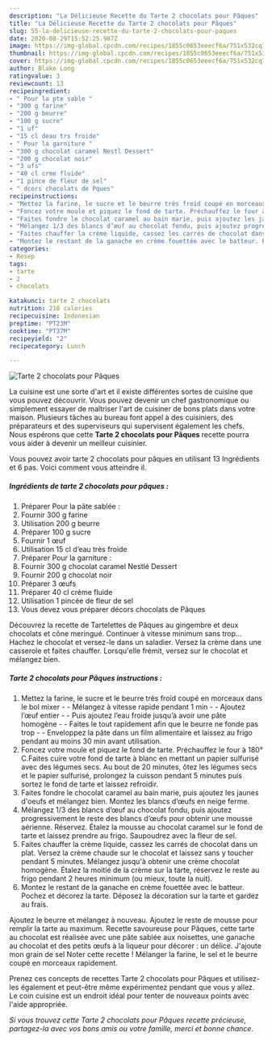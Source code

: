 ```yaml
---
description: "La Délicieuse Recette du Tarte 2 chocolats pour Pâques"
title: "La Délicieuse Recette du Tarte 2 chocolats pour Pâques"
slug: 55-la-delicieuse-recette-du-tarte-2-chocolats-pour-paques
date: 2020-08-29T15:52:25.987Z
image: https://img-global.cpcdn.com/recipes/1855c0653eeecf6a/751x532cq70/tarte-2-chocolats-pour-paques-photo-principale-de-la-recette.jpg
thumbnail: https://img-global.cpcdn.com/recipes/1855c0653eeecf6a/751x532cq70/tarte-2-chocolats-pour-paques-photo-principale-de-la-recette.jpg
cover: https://img-global.cpcdn.com/recipes/1855c0653eeecf6a/751x532cq70/tarte-2-chocolats-pour-paques-photo-principale-de-la-recette.jpg
author: Blake Long
ratingvalue: 3
reviewcount: 13
recipeingredient:
- " Pour la pte sable "
- "300 g farine"
- "200 g beurre"
- "100 g sucre"
- "1 uf"
- "15 cl deau trs froide"
- " Pour la garniture "
- "300 g chocolat caramel Nestl Dessert"
- "200 g chocolat noir"
- "3 ufs"
- "40 cl crme fluide"
- "1 pince de fleur de sel"
- " dcors chocolats de Pques"
recipeinstructions:
- "Mettez la farine, le sucre et le beurre très froid coupé en morceaux dans le bol mixer  Mélangez à vitesse rapide pendant 1 min  Ajoutez l’œuf entier  Puis ajoutez l’eau froide jusqu’à avoir une pâte homogène  Faites le tout rapidement afin que le beurre ne fonde pas trop  Enveloppez la pâte dans un film alimentaire et laissez au frigo pendant au moins 30 min avant utilisation."
- "Foncez votre moule et piquez le fond de tarte. Préchauffez le four à 180° C.Faites cuire votre fond de tarte à blanc en mettant un papier sulfurisé avec des légumes secs. Au bout de 20 minutes, ôtez les légumes secs et le papier sulfurisé, prolongez la cuisson pendant 5 minutes puis sortez le fond de tarte et laissez refroidir."
- "Faites fondre le chocolat caramel au bain marie, puis ajoutez les jaunes d&#39;oeufs et mélangez bien. Montez les blancs d’œufs en neige ferme."
- "Mélangez 1/3 des blancs d’œuf au chocolat fondu, puis ajoutez progressivement le reste des blancs d’œufs pour obtenir une mousse aérienne. Réservez. Étalez la mousse au chocolat caramel sur le fond de tarte et laissez prendre au frigo. Saupoudrez avec la fleur de sel."
- "Faites chauffer la crème liquide, cassez les carrés de chocolat dans un plat. Versez la crème chaude sur le chocolat et laissez sans y toucher pendant 5 minutes. Mélangez jusqu&#39;à obtenir une crème chocolat homogène. Étalez la moitié de la crème sur la tarte, réservez le reste au frigo pendant 2 heures minimum (ou mieux, toute la nuit)."
- "Montez le restant de la ganache en crème fouettée avec le batteur. Pochez et décorez la tarte. Déposez la décoration sur la tarte et gardez au frais."
categories:
- Resep
tags:
- tarte
- 2
- chocolats

katakunci: tarte 2 chocolats 
nutrition: 218 calories
recipecuisine: Indonesian
preptime: "PT23M"
cooktime: "PT37M"
recipeyield: "2"
recipecategory: Lunch

---
```



![Tarte 2 chocolats pour Pâques](https://img-global.cpcdn.com/recipes/1855c0653eeecf6a/751x532cq70/tarte-2-chocolats-pour-paques-photo-principale-de-la-recette.jpg)

La cuisine est une sorte d'art et il existe différentes sortes de cuisine que vous pouvez découvrir. Vous pouvez devenir un chef gastronomique ou simplement essayer de maîtriser l'art de cuisiner de bons plats dans votre maison. Plusieurs tâches au bureau font appel à des cuisiniers, des préparateurs et des superviseurs qui supervisent également les chefs. Nous espérons que cette <strong> Tarte 2 chocolats pour Pâques </strong> recette pourra vous aider à devenir un meilleur cuisinier.

<!--inarticleads1-->

Vous pouvez avoir tarte 2 chocolats pour pâques en utilisant 13 Ingrédients et 6 pas. Voici comment vous atteindre il.

##### Ingrédients de tarte 2 chocolats pour pâques :

1. Préparer  Pour la pâte sablée :
1. Fournir 300 g farine
1. Utilisation 200 g beurre
1. Préparer 100 g sucre
1. Fournir 1 œuf
1. Utilisation 15 cl d’eau très froide
1. Préparer  Pour la garniture :
1. Fournir 300 g chocolat caramel Nestlé Dessert
1. Fournir 200 g chocolat noir
1. Préparer 3 œufs
1. Préparer 40 cl crème fluide
1. Utilisation 1 pincée de fleur de sel
1. Vous devez vous préparer  décors chocolats de Pâques


Découvrez la recette de Tartelettes de Pâques au gingembre et deux chocolats et cône meringué. Continuer à vitesse minimum sans trop… Hachez le chocolat et versez-le dans un saladier. Versez la crème dans une casserole et faites chauffer. Lorsqu&#39;elle frémit, versez sur le chocolat et mélangez bien. 

<!--inarticleads2-->

##### Tarte 2 chocolats pour Pâques instructions :

1. Mettez la farine, le sucre et le beurre très froid coupé en morceaux dans le bol mixer -  - Mélangez à vitesse rapide pendant 1 min -  - Ajoutez l’œuf entier -  - Puis ajoutez l’eau froide jusqu’à avoir une pâte homogène -  - Faites le tout rapidement afin que le beurre ne fonde pas trop -  - Enveloppez la pâte dans un film alimentaire et laissez au frigo pendant au moins 30 min avant utilisation.
1. Foncez votre moule et piquez le fond de tarte. Préchauffez le four à 180° C.Faites cuire votre fond de tarte à blanc en mettant un papier sulfurisé avec des légumes secs. Au bout de 20 minutes, ôtez les légumes secs et le papier sulfurisé, prolongez la cuisson pendant 5 minutes puis sortez le fond de tarte et laissez refroidir.
1. Faites fondre le chocolat caramel au bain marie, puis ajoutez les jaunes d&#39;oeufs et mélangez bien. Montez les blancs d’œufs en neige ferme.
1. Mélangez 1/3 des blancs d’œuf au chocolat fondu, puis ajoutez progressivement le reste des blancs d’œufs pour obtenir une mousse aérienne. Réservez. Étalez la mousse au chocolat caramel sur le fond de tarte et laissez prendre au frigo. Saupoudrez avec la fleur de sel.
1. Faites chauffer la crème liquide, cassez les carrés de chocolat dans un plat. Versez la crème chaude sur le chocolat et laissez sans y toucher pendant 5 minutes. Mélangez jusqu&#39;à obtenir une crème chocolat homogène. Étalez la moitié de la crème sur la tarte, réservez le reste au frigo pendant 2 heures minimum (ou mieux, toute la nuit).
1. Montez le restant de la ganache en crème fouettée avec le batteur. Pochez et décorez la tarte. Déposez la décoration sur la tarte et gardez au frais.


Ajoutez le beurre et mélangez à nouveau. Ajoutez le reste de mousse pour remplir la tarte au maximum. Recette savoureuse pour Pâques, cette tarte au chocolat est réalisée avec une pâte sablée aux noisettes, une ganache au chocolat et des petits œufs à la liqueur pour décorer : un délice. J&#39;ajoute mon grain de sel Noter cette recette ! Mélanger la farine, le sel et le beurre coupé en morceaux rapidement. 

<!--inarticleads1-->

<p>
Prenez ces concepts de recettes Tarte 2 chocolats pour Pâques et utilisez-les également et peut-être même expérimentez pendant que vous y allez. Le coin cuisine est un endroit idéal pour tenter de nouveaux points avec l'aide appropriée.
</p>

<p>
<i>Si vous trouvez cette Tarte 2 chocolats pour Pâques recette précieuse, partagez-la avec vos bons amis ou votre famille, merci et bonne chance.</i>
</p>
